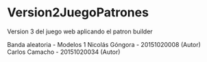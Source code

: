 # Version2JuegoPatrones

Version 3 del juego web aplicando el patron builder

Banda aleatoria - Modelos 1 
Nicolás Góngora - 20151020008 (Autor) 
<br>
Carlos Camacho - 20151020034 (Autor)
